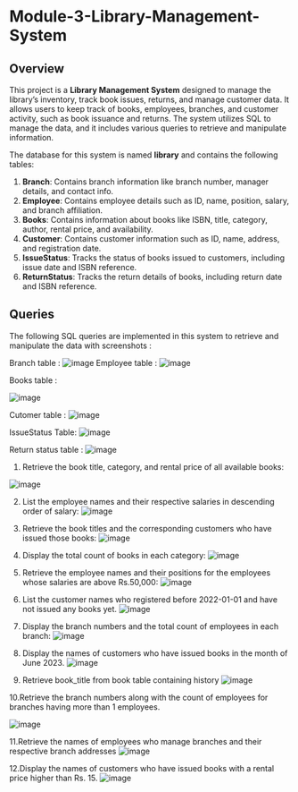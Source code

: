 # Module-3-Library-Management-System 


## Overview
This project is a **Library Management System** designed to manage the library’s inventory, track book issues, returns, and manage customer data. It allows users to keep track of books, employees, branches, and customer activity, such as book issuance and returns. The system utilizes SQL to manage the data, and it includes various queries to retrieve and manipulate information.

The database for this system is named **library** and contains the following tables:

1. **Branch**: Contains branch information like branch number, manager details, and contact info.
2. **Employee**: Contains employee details such as ID, name, position, salary, and branch affiliation.
3. **Books**: Contains information about books like ISBN, title, category, author, rental price, and availability.
4. **Customer**: Contains customer information such as ID, name, address, and registration date.
5. **IssueStatus**: Tracks the status of books issued to customers, including issue date and ISBN reference.
6. **ReturnStatus**: Tracks the return details of books, including return date and ISBN reference.

## Queries
The following SQL queries are implemented in this system to retrieve and manipulate the data with screenshots :

Branch table : 
![image](https://github.com/user-attachments/assets/179454eb-7f2f-4a8a-a8db-09dafb78f41f)
Employee table :
![image](https://github.com/user-attachments/assets/2e750245-e3f8-413e-860c-66784532c6a1)

Books table :

![image](https://github.com/user-attachments/assets/a6f8841a-2fdc-40ca-88ef-8a70e188e13e)

Cutomer table :
![image](https://github.com/user-attachments/assets/3ba5322b-957a-42a1-9eb4-d0065d5dc656)

IssueStatus Table:
![image](https://github.com/user-attachments/assets/9d5813bf-db61-4ca5-913b-68c042855f24)

Return status table :
![image](https://github.com/user-attachments/assets/d52fcc0c-fffe-47ac-9f93-e878a2cde215)

1.	Retrieve the book title, category, and rental price of all available books:
 

![image](https://github.com/user-attachments/assets/d2eb5a0e-4278-4d70-9dc7-5d380be45a2c)

2.	List the employee names and their respective salaries in descending order of salary:
    ![image](https://github.com/user-attachments/assets/7ebdce77-5094-4670-947e-10614e2196c9)


3. Retrieve the book titles and the corresponding customers who have issued those books:
   ![image](https://github.com/user-attachments/assets/204fd9b8-0232-4d9b-948b-6d90c1e5cb4e)

4. Display the total count of books in each category:
   ![image](https://github.com/user-attachments/assets/4898faa4-ebef-4d2f-bc82-b11c5ecb8bff)

5. Retrieve the employee names and their positions for the employees whose salaries are above Rs.50,000:
   ![image](https://github.com/user-attachments/assets/d64fec44-d1da-49d5-ba51-6bdce19acc72)

6. List the customer names who registered before 2022-01-01 and have not issued any books yet.
   ![image](https://github.com/user-attachments/assets/59c23cd5-fee5-4743-ad36-6a2cdc3ce017)

7. Display the branch numbers and the total count of employees in each branch:
   ![image](https://github.com/user-attachments/assets/1f57608c-8374-4cc4-b363-0d5944597a02)

8. Display the names of customers who have issued books in the month of June 2023.
   ![image](https://github.com/user-attachments/assets/bc8f1d90-6267-41db-95de-f8b903c8819d)

9. Retrieve book_title from book table containing history
    ![image](https://github.com/user-attachments/assets/e1f0c68b-9771-44de-837c-deeb21677d96)

10.Retrieve the branch numbers along with the count of employees for branches having more than 1 employees.

![image](https://github.com/user-attachments/assets/acaab002-162b-43e1-8f6b-f04810e85115)

11.Retrieve the names of employees who manage branches and their respective branch addresses
![image](https://github.com/user-attachments/assets/cc56dc8a-e838-44b8-bc82-0c427fc75c7d)

12.Display the names of customers who have issued books with a rental price higher than Rs. 15.
![image](https://github.com/user-attachments/assets/b1c8520d-f8d1-401a-8901-16c528d9f82f)








 










